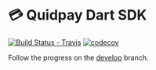 # 💳 Quidpay Dart SDK

[![Build Status - Travis](https://travis-ci.org/jogboms/quidpay_dart.svg?branch=master)](https://travis-ci.org/jogboms/quidpay_dart) [![codecov](https://codecov.io/gh/jogboms/quidpay_dart/branch/master/graph/badge.svg)](https://codecov.io/gh/jogboms/quidpay_dart)

<!-- [![Build Status - Travis](https://travis-ci.org/jogboms/quidpay.svg?branch=master)](https://travis-ci.org/jogboms/quidpay) [![codecov](https://codecov.io/gh/jogboms/quidpay_dart/branch/master/graph/badge.svg)](https://codecov.io/gh/jogboms/quidpay_dart) [![pub package](https://img.shields.io/pub/v/quidpay.svg)](https://pub.dartlang.org/packages/quidpay)-->

Follow the progress on the [develop](https://github.com/jogboms/quidpay_dart/tree/develop) branch.

<!--
## 🎖 Installing

```yaml
dependencies:
  quidpay: "^0.0.1"
```

### ⚡️ Import

```dart
import 'package:quidpay/quidpay.dart';
``` -->
